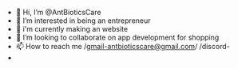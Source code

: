 - 👋 Hi, I’m @AntBioticsCare
- 👀 I’m interested in being an entrepreneur 
- 🌱 i'm currently making an website
- 💞️ I’m looking to collaborate on app development for shopping
- 📫 How to reach me /gmail-antbioticscare@gmail.com/ /discord-
- 
